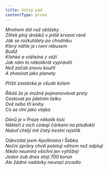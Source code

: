 ```yaml
---
title: Volný pád
contentType: prose
---
```


<section>

_Mnohem dál než oblázky  
Zítřek plný drobků v ještě krvavé ráně  
Jak se rozkutálely po chodníku  
Který náhle je i není rébusem  
Budiž  
Křehké a viditelné z věží  
Jak nám to několikrát vyprávěli  
Než začali znovu kouřit  
A zhasínat jako planety_

</section>

<section>

_Příští zastávka je všude kolem_

</section>

<section>

_Říkáš že je možné pojmenovávat prsty  
Cestovat po jídelním lístku  
Dvě nebo tři knihy  
Co se vlní jako vlajka_

</section>

<section>

_Dánů je v Praze několik tisíc  
Někteří z nich cinkají čárkami na předloktí  
Neboť chtějí mít čistý trestní rejstřík_

</section>

<section>

_Odevzdal jsem Apollinaira i Šebka  
Noční zprávy chvílí poletují větrem než odplují  
Nikdo neumírá všichni jen vyhlížejí  
Jeden zub dnes stojí 700 korun  
Ale žádné nadávky neurazí zrcadlo_

</section>
